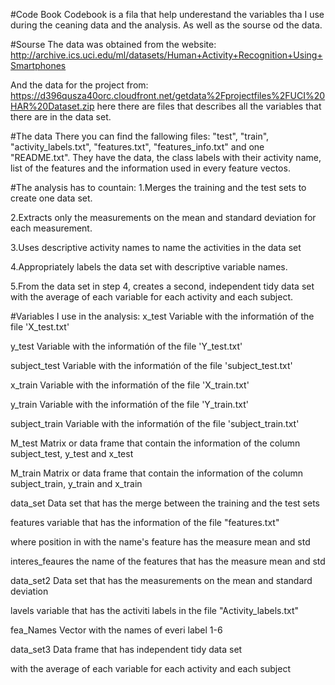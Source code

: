 
#Code Book 
Codebook is a fila that help underestand the variables tha I use during the ceaning data and the analysis. 
As well as the sourse od the data.

#Sourse
The data was obtained from the website: http://archive.ics.uci.edu/ml/datasets/Human+Activity+Recognition+Using+Smartphones

And the data for the project from: https://d396qusza40orc.cloudfront.net/getdata%2Fprojectfiles%2FUCI%20HAR%20Dataset.zip
here there are files that describes all the variables that there are in the data set. 

#The data
There you can find the fallowing files: 
"test", "train", "activity_labels.txt", "features.txt", "features_info.txt" and one "README.txt".
They have the data, the class labels with their activity name, list of the features and the information used in every feature vectos. 

#The analysis has to countain: 
1.Merges the training and the test sets to create one data set.

2.Extracts only the measurements on the mean and standard deviation for each measurement.

3.Uses descriptive activity names to name the activities in the data set

4.Appropriately labels the data set with descriptive variable names.

5.From the data set in step 4, creates a second, independent tidy data set with the average 
  of each variable for each activity and each subject.


#Variables I use in the analysis:
x_test   Variable with the informatión of the file   'X_test.txt'

y_test    Variable with the informatión of the file   'Y_test.txt'

subject_test         Variable with the informatión of the file  'subject_test.txt'

x_train    Variable with the informatión of the file   'X_train.txt'

y_train    Variable with the informatión of the file   'Y_train.txt'

subject_train   Variable with the informatión of the file   'subject_train.txt'

M_test     Matrix or data frame that contain the information of the column      			subject_test,  y_test and x_test

M_train    Matrix or data frame that contain the information of the column      	subject_train, 	y_train and x_train

data_set   Data set that has the merge between the training and the test sets

features   variable that has the information of the file "features.txt"

where position in with the name's feature has the measure mean and std 

interes_feaures the name of the features that has the measure mean and std

data_set2  Data set that has the measurements on the mean and standard deviation 

lavels  variable that has the activiti labels in the file "Activity_labels.txt"

fea_Names  Vector with the names of everi label 1-6

data_set3  Data frame that has independent tidy data set

with the average of each variable for each activity and each subject
